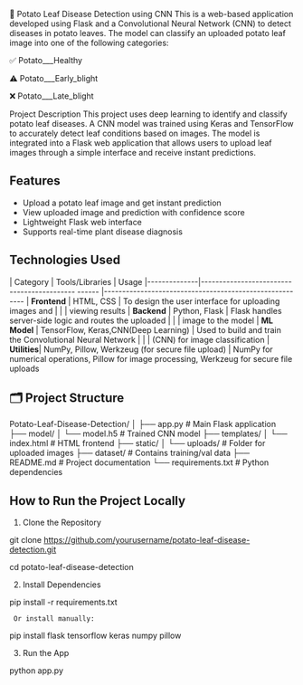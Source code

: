 🍃 Potato Leaf Disease Detection using CNN
This is a web-based application developed using Flask and a Convolutional Neural Network (CNN) to detect diseases in potato leaves. The model can classify an uploaded potato leaf image into one of the following categories:

✅ Potato___Healthy

⚠️ Potato___Early_blight

❌ Potato___Late_blight

Project Description
This project uses deep learning to identify and classify potato leaf diseases. A CNN model was trained using Keras and TensorFlow to accurately detect leaf conditions based on images. The model is integrated into a Flask web application that allows users to upload leaf images through a simple interface and receive instant predictions.

## Features
- Upload a potato leaf image and get instant prediction
- View uploaded image and prediction with confidence score
- Lightweight Flask web interface
- Supports real-time plant disease diagnosis



## Technologies Used

| Category     |  Tools/Libraries                                  |   Usage 
|--------------|------------------------------------------- ------ |--------------------------------------------------------
| **Frontend** | HTML, CSS                                         | To design the user interface for uploading images and    |              |                                                   | viewing results
| **Backend**  | Python, Flask                                     | Flask handles server-side logic and routes the uploaded  |              |                                                   | image to the model
| **ML Model** | TensorFlow, Keras,CNN(Deep Learning)              | Used to build and train the Convolutional Neural Network |              |                                                   | (CNN) for image classification
| **Utilities**| NumPy, Pillow, Werkzeug (for secure file upload)  | NumPy for numerical operations, Pillow for image                                                                              processing, Werkzeug for secure file uploads

## 🗂️ Project Structure
Potato-Leaf-Disease-Detection/
│
├── app.py # Main Flask application
├── model/
│ └── model.h5 # Trained CNN model
├── templates/
│ └── index.html # HTML frontend
├── static/
│ └── uploads/ # Folder for uploaded images
├── dataset/ # Contains training/val data
├── README.md # Project documentation
└── requirements.txt # Python dependencies


## How to Run the Project Locally

1. Clone the Repository

git clone https://github.com/yourusername/potato-leaf-disease-detection.git

cd potato-leaf-disease-detection

2. Install Dependencies

pip install -r requirements.txt
 
     Or install manually:

pip install flask tensorflow keras numpy pillow 

3. Run the App

python app.py





